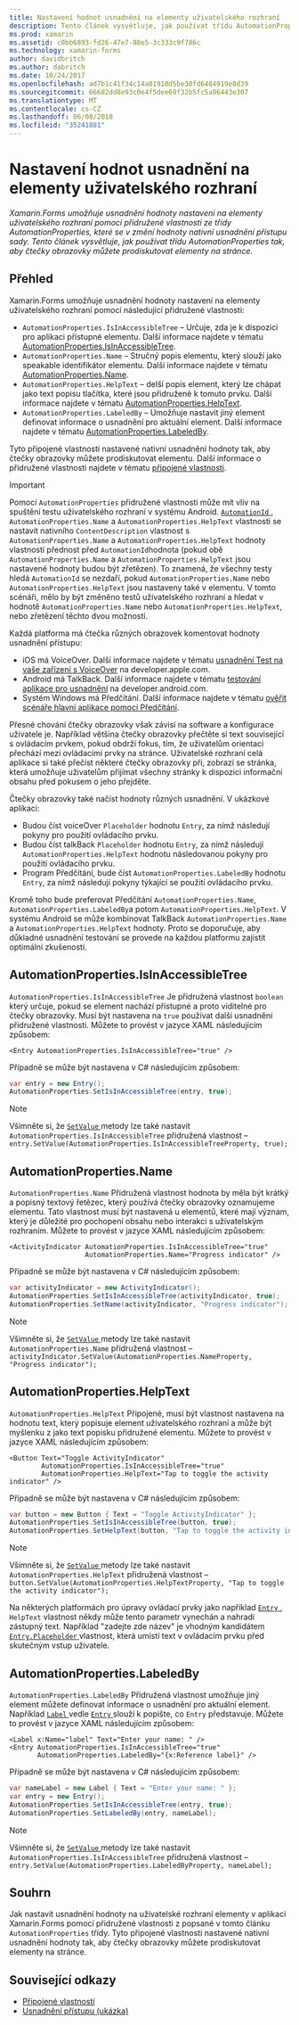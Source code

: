 ```yaml
---
title: Nastavení hodnot usnadnění na elementy uživatelského rozhraní
description: Tento článek vysvětluje, jak používat třídu AutomationProperties tak, aby čtečky obrazovky můžete prodiskutovat elementy na stránce.
ms.prod: xamarin
ms.assetid: c0bb6893-fd26-47e7-88e5-3c333c9f786c
ms.technology: xamarin-forms
author: davidbritch
ms.author: dabritch
ms.date: 10/24/2017
ms.openlocfilehash: ad7b1c41f34c14a81910d5be30fd6484919e8d39
ms.sourcegitcommit: 66682dd8e93c0e4f5dee69f32b5fc5a96443e307
ms.translationtype: MT
ms.contentlocale: cs-CZ
ms.lasthandoff: 06/08/2018
ms.locfileid: "35241881"
---
```

# <a name="setting-accessibility-values-on-user-interface-elements"></a>Nastavení hodnot usnadnění na elementy uživatelského rozhraní

_Xamarin.Forms umožňuje usnadnění hodnoty nastavení na elementy uživatelského rozhraní pomocí přidružené vlastnosti ze třídy AutomationProperties, které se v změní hodnoty nativní usnadnění přístupu sady. Tento článek vysvětluje, jak používat třídu AutomationProperties tak, aby čtečky obrazovky můžete prodiskutovat elementy na stránce._

## <a name="overview"></a>Přehled

Xamarin.Forms umožňuje usnadnění hodnoty nastavení na elementy uživatelského rozhraní pomocí následující přidružené vlastnosti:

- `AutomationProperties.IsInAccessibleTree` – Určuje, zda je k dispozici pro aplikaci přístupné elementu. Další informace najdete v tématu [AutomationProperties.IsInAccessibleTree](#isinaccessibletree).
- `AutomationProperties.Name` – Stručný popis elementu, který slouží jako speakable identifikátor elementu. Další informace najdete v tématu [AutomationProperties.Name](#name).
- `AutomationProperties.HelpText` – delší popis element, který lze chápat jako text popisu tlačítka, které jsou přidružené k tomuto prvku. Další informace najdete v tématu [AutomationProperties.HelpText](#helptext).
- `AutomationProperties.LabeledBy` – Umožňuje nastavit jiný element definovat informace o usnadnění pro aktuální element. Další informace najdete v tématu [AutomationProperties.LabeledBy](#labeledby).

Tyto připojené vlastnosti nastavené nativní usnadnění hodnoty tak, aby čtečky obrazovky můžete prodiskutovat elementu. Další informace o přidružené vlastnosti najdete v tématu [připojené vlastnosti](~/xamarin-forms/xaml/attached-properties.md).

> [!IMPORTANT]
> Pomocí `AutomationProperties` přidružené vlastnosti může mít vliv na spuštění testu uživatelského rozhraní v systému Android. [ `AutomationId` ](https://developer.xamarin.com/api/property/Xamarin.Forms.Element.AutomationId/), `AutomationProperties.Name` a `AutomationProperties.HelpText` vlastnosti se nastavit nativního `ContentDescription` vlastnost s `AutomationProperties.Name` a `AutomationProperties.HelpText` hodnoty vlastností přednost před `AutomationId`hodnota (pokud obě `AutomationProperties.Name` a `AutomationProperties.HelpText` jsou nastavené hodnoty budou být zřetězen). To znamená, že všechny testy hledá `AutomationId` se nezdaří, pokud `AutomationProperties.Name` nebo `AutomationProperties.HelpText` jsou nastaveny také v elementu. V tomto scénáři, mělo by být změněno testů uživatelského rozhraní a hledat v hodnotě `AutomationProperties.Name` nebo `AutomationProperties.HelpText`, nebo zřetězení těchto dvou možností.

Každá platforma má čtečka různých obrazovek komentovat hodnoty usnadnění přístupu:

- iOS má VoiceOver. Další informace najdete v tématu [usnadnění Test na vaše zařízení s VoiceOver](https://developer.apple.com/library/content/technotes/TestingAccessibilityOfiOSApps/TestAccessibilityonYourDevicewithVoiceOver/TestAccessibilityonYourDevicewithVoiceOver.html) na developer.apple.com.
- Android má TalkBack. Další informace najdete v tématu [testování aplikace pro usnadnění](https://developer.android.com/training/accessibility/testing.html#talkback) na developer.android.com.
- Systém Windows má Předčítání. Další informace najdete v tématu [ověřit scénáře hlavní aplikace pomocí Předčítání](/windows/uwp/accessibility/accessibility-testing#verify-main-app-scenarios-by-using-narrator/).

Přesné chování čtečky obrazovky však závisí na software a konfigurace uživatele je. Například většina čtečky obrazovky přečtěte si text související s ovládacím prvkem, pokud obdrží fokus, tím, že uživatelům orientaci přechází mezi ovládacími prvky na stránce. Uživatelské rozhraní celá aplikace si také přečíst některé čtečky obrazovky při, zobrazí se stránka, která umožňuje uživatelům přijímat všechny stránky k dispozici informační obsahu před pokusem o jeho přejděte.

Čtečky obrazovky také načíst hodnoty různých usnadnění. V ukázkové aplikaci:

- Budou číst voiceOver `Placeholder` hodnotu `Entry`, za nímž následují pokyny pro použití ovládacího prvku.
- Budou číst talkBack `Placeholder` hodnotu `Entry`, za nímž následují `AutomationProperties.HelpText` hodnotu následovanou pokyny pro použití ovládacího prvku.
- Program Předčítání, bude číst `AutomationProperties.LabeledBy` hodnotu `Entry`, za nímž následují pokyny týkající se použití ovládacího prvku.

Kromě toho bude preferovat Předčítání `AutomationProperties.Name`, `AutomationProperties.LabeledBy`a potom `AutomationProperties.HelpText`. V systému Android se může kombinovat TalkBack `AutomationProperties.Name` a `AutomationProperties.HelpText` hodnoty. Proto se doporučuje, aby důkladné usnadnění testování se provede na každou platformu zajistit optimální zkušenosti.

<a name="isinaccessibletree" />

## <a name="automationpropertiesisinaccessibletree"></a>AutomationProperties.IsInAccessibleTree

`AutomationProperties.IsInAccessibleTree` Je přidružená vlastnost `boolean` který určuje, pokud se element nachází přístupné a proto viditelné pro čtečky obrazovky. Musí být nastavena na `true` používat další usnadnění přidružené vlastnosti. Můžete to provést v jazyce XAML následujícím způsobem:

```xaml
<Entry AutomationProperties.IsInAccessibleTree="true" />
```

Případně se může být nastavena v C# následujícím způsobem:

```csharp
var entry = new Entry();
AutomationProperties.SetIsInAccessibleTree(entry, true);
```

> [!NOTE]
> Všimněte si, že [ `SetValue` ](https://developer.xamarin.com/api/member/Xamarin.Forms.BindableObject.SetValue/p/Xamarin.Forms.BindableProperty/System.Object/) metody lze také nastavit `AutomationProperties.IsInAccessibleTree` přidružená vlastnost – `entry.SetValue(AutomationProperties.IsInAccessibleTreeProperty, true);`

<a name="name" />

## <a name="automationpropertiesname"></a>AutomationProperties.Name

`AutomationProperties.Name` Přidružená vlastnost hodnota by měla být krátký a popisný textový řetězec, který používá čtečky obrazovky oznamujeme elementu. Tato vlastnost musí být nastavená u elementů, které mají význam, který je důležité pro pochopení obsahu nebo interakci s uživatelským rozhraním. Můžete to provést v jazyce XAML následujícím způsobem:

```xaml
<ActivityIndicator AutomationProperties.IsInAccessibleTree="true"
                   AutomationProperties.Name="Progress indicator" />
```

Případně se může být nastavena v C# následujícím způsobem:

```csharp
var activityIndicator = new ActivityIndicator();
AutomationProperties.SetIsInAccessibleTree(activityIndicator, true);
AutomationProperties.SetName(activityIndicator, "Progress indicator");
```

> [!NOTE]
> Všimněte si, že [ `SetValue` ](https://developer.xamarin.com/api/member/Xamarin.Forms.BindableObject.SetValue/p/Xamarin.Forms.BindableProperty/System.Object/) metody lze také nastavit `AutomationProperties.Name` přidružená vlastnost – `activityIndicator.SetValue(AutomationProperties.NameProperty, "Progress indicator");`

<a name="helptext" />

## <a name="automationpropertieshelptext"></a>AutomationProperties.HelpText

`AutomationProperties.HelpText` Připojené, musí být vlastnost nastavena na hodnotu text, který popisuje element uživatelského rozhraní a může být myšlenku z jako text popisku přidružené elementu. Můžete to provést v jazyce XAML následujícím způsobem:

```xaml
<Button Text="Toggle ActivityIndicator"
        AutomationProperties.IsInAccessibleTree="true"
        AutomationProperties.HelpText="Tap to toggle the activity indicator" />
```

Případně se může být nastavena v C# následujícím způsobem:

```csharp
var button = new Button { Text = "Toggle ActivityIndicator" };
AutomationProperties.SetIsInAccessibleTree(button, true);
AutomationProperties.SetHelpText(button, "Tap to toggle the activity indicator");
```

> [!NOTE]
> Všimněte si, že [ `SetValue` ](https://developer.xamarin.com/api/member/Xamarin.Forms.BindableObject.SetValue/p/Xamarin.Forms.BindableProperty/System.Object/) metody lze také nastavit `AutomationProperties.HelpText` přidružená vlastnost – `button.SetValue(AutomationProperties.HelpTextProperty, "Tap to toggle the activity indicator");`

Na některých platformách pro úpravy ovládací prvky jako například [ `Entry` ](https://developer.xamarin.com/api/type/Xamarin.Forms.Entry/), `HelpText` vlastnost někdy může tento parametr vynechán a nahradí zástupný text. Například "zadejte zde název" je vhodným kandidátem [ `Entry.Placeholder` ](https://developer.xamarin.com/api/property/Xamarin.Forms.Entry.Placeholder/) vlastnost, která umístí text v ovládacím prvku před skutečným vstup uživatele.

<a name="labeledby" />

## <a name="automationpropertieslabeledby"></a>AutomationProperties.LabeledBy

`AutomationProperties.LabeledBy` Přidružená vlastnost umožňuje jiný element můžete definovat informace o usnadnění pro aktuální element. Například [ `Label` ](https://developer.xamarin.com/api/type/Xamarin.Forms.Label/) vedle [ `Entry` ](https://developer.xamarin.com/api/type/Xamarin.Forms.Entry/) slouží k popište, co `Entry` představuje. Můžete to provést v jazyce XAML následujícím způsobem:

```xaml
<Label x:Name="label" Text="Enter your name: " />
<Entry AutomationProperties.IsInAccessibleTree="true"
       AutomationProperties.LabeledBy="{x:Reference label}" />
```

Případně se může být nastavena v C# následujícím způsobem:

```csharp
var nameLabel = new Label { Text = "Enter your name: " };
var entry = new Entry();
AutomationProperties.SetIsInAccessibleTree(entry, true);
AutomationProperties.SetLabeledBy(entry, nameLabel);
```

> [!NOTE]
> Všimněte si, že [ `SetValue` ](https://developer.xamarin.com/api/member/Xamarin.Forms.BindableObject.SetValue/p/Xamarin.Forms.BindableProperty/System.Object/) metody lze také nastavit `AutomationProperties.IsInAccessibleTree` přidružená vlastnost – `entry.SetValue(AutomationProperties.LabeledByProperty, nameLabel);`

## <a name="summary"></a>Souhrn

Jak nastavit usnadnění hodnoty na uživatelské rozhraní elementy v aplikaci Xamarin.Forms pomocí přidružené vlastnosti z popsané v tomto článku `AutomationProperties` třídy. Tyto připojené vlastnosti nastavené nativní usnadnění hodnoty tak, aby čtečky obrazovky můžete prodiskutovat elementy na stránce.


## <a name="related-links"></a>Související odkazy

- [Připojené vlastnosti](~/xamarin-forms/xaml/attached-properties.md)
- [Usnadnění přístupu (ukázka)](https://developer.xamarin.com/samples/xamarin-forms/UserInterface/Accessibility/)
